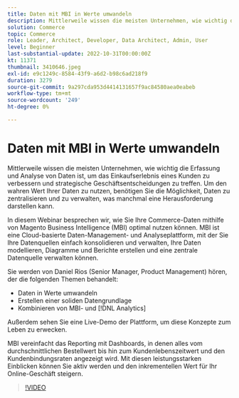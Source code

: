 ```yaml
---
title: Daten mit MBI in Werte umwandeln
description: Mittlerweile wissen die meisten Unternehmen, wie wichtig die Erfassung und Analyse von Daten ist, um das Einkaufserlebnis eines Kunden zu verbessern und strategische Geschäftsentscheidungen zu treffen. Um den wahren Wert Ihrer Daten zu nutzen, benötigen Sie die Möglichkeit, Daten zu zentralisieren und zu verwalten, was manchmal eine Herausforderung darstellen kann.
solution: Commerce
topic: Commerce
role: Leader, Architect, Developer, Data Architect, Admin, User
level: Beginner
last-substantial-update: 2022-10-31T00:00:00Z
kt: 11371
thumbnail: 3410646.jpeg
exl-id: e9c1249c-8584-43f9-a6d2-b98c6ad218f9
duration: 3279
source-git-commit: 9a297cda953d4414131657f9ac84580aea0eabeb
workflow-type: tm+mt
source-wordcount: '249'
ht-degree: 0%

---
```


# Daten mit MBI in Werte umwandeln

Mittlerweile wissen die meisten Unternehmen, wie wichtig die Erfassung und Analyse von Daten ist, um das Einkaufserlebnis eines Kunden zu verbessern und strategische Geschäftsentscheidungen zu treffen. Um den wahren Wert Ihrer Daten zu nutzen, benötigen Sie die Möglichkeit, Daten zu zentralisieren und zu verwalten, was manchmal eine Herausforderung darstellen kann.

In diesem Webinar besprechen wir, wie Sie Ihre Commerce-Daten mithilfe von Magento Business Intelligence (MBI) optimal nutzen können. MBI ist eine Cloud-basierte Daten-Management- und Analyseplattform, mit der Sie Ihre Datenquellen einfach konsolidieren und verwalten, Ihre Daten modellieren, Diagramme und Berichte erstellen und eine zentrale Datenquelle verwalten können.

Sie werden von Daniel Rios (Senior Manager, Product Management) hören, der die folgenden Themen behandelt:

* Daten in Werte umwandeln
* Erstellen einer soliden Datengrundlage
* Kombinieren von MBI- und [!DNL Analytics]

Außerdem sehen Sie eine Live-Demo der Plattform, um diese Konzepte zum Leben zu erwecken.

MBI vereinfacht das Reporting mit Dashboards, in denen alles vom durchschnittlichen Bestellwert bis hin zum Kundenlebenszeitwert und den Kundenbindungsraten angezeigt wird. Mit diesen leistungsstarken Einblicken können Sie aktiv werden und den inkrementellen Wert für Ihr Online-Geschäft steigern.

>[!VIDEO](https://video.tv.adobe.com/v/3410646/?quality=12&learn=on)
